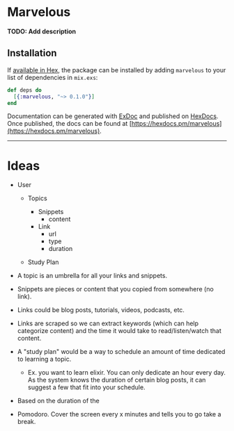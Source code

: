 # Marvelous

**TODO: Add description**

## Installation

If [available in Hex](https://hex.pm/docs/publish), the package can be installed
by adding `marvelous` to your list of dependencies in `mix.exs`:

```elixir
def deps do
  [{:marvelous, "~> 0.1.0"}]
end
```

Documentation can be generated with [ExDoc](https://github.com/elixir-lang/ex_doc)
and published on [HexDocs](https://hexdocs.pm). Once published, the docs can
be found at [https://hexdocs.pm/marvelous](https://hexdocs.pm/marvelous).


---

# Ideas

- User
  - Topics
    - Snippets
      - content
    - Link
      - url
      - type
      - duration

  - Study Plan




- A topic is an umbrella for all your links and snippets.
- Snippets are pieces or content that you copied from somewhere (no link).
- Links could be blog posts, tutorials, videos, podcasts, etc.
- Links are scraped so we can extract keywords (which can help categorize content) and the time it would take to read/listen/watch that content.
- A "study plan" would be a way to schedule an amount of time dedicated to learning a topic.
  - Ex. you want to learn elixir. You can only dedicate an hour every day. As the system knows the duration of certain blog posts, it can suggest a few that fit into your schedule.
- Based on the duration of the
- Pomodoro. Cover the screen every x minutes and tells you to go take a break.
